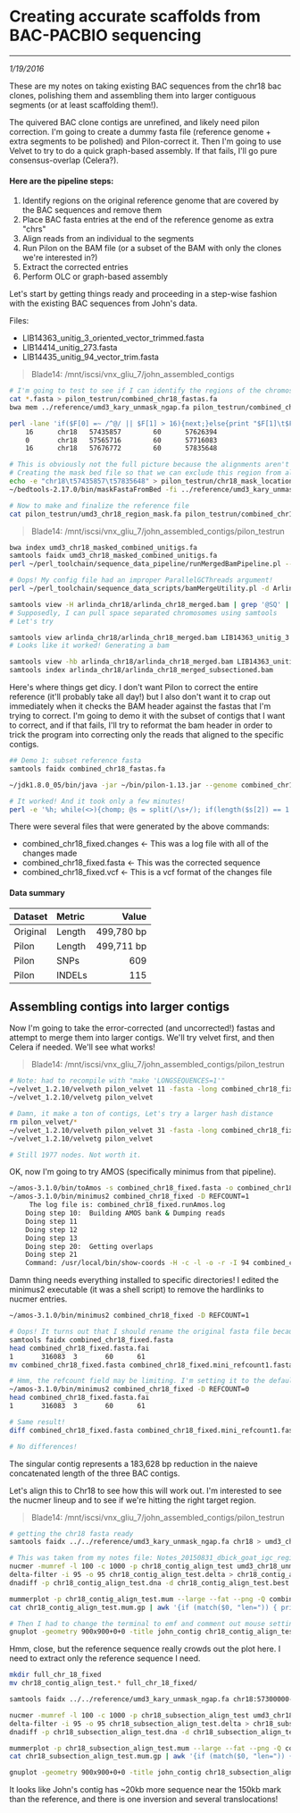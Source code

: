 # Creating accurate scaffolds from BAC-PACBIO sequencing
---
*1/19/2016*

These are my notes on taking existing BAC sequences from the chr18 bac clones, polishing them and assembling them into larger contiguous segments (or at least scaffolding them!).

The quivered BAC clone contigs are unrefined, and likely need pilon correction. I'm going to create a dummy fasta file (reference genome + extra segments to be polished) and Pilon-correct it. Then I'm going to use Velvet to try to do a quick graph-based assembly. If that fails, I'll go pure consensus-overlap (Celera?).

#### Here are the pipeline steps:
1. Identify regions on the original reference genome that are covered by the BAC sequences and remove them
2. Place BAC fasta entries at the end of the reference genome as extra "chrs"
3. Align reads from an individual to the segments
4. Run Pilon on the BAM file (or a subset of the BAM with only the clones we're interested in?)
5. Extract the corrected entries
6. Perform OLC or graph-based assembly

Let's start by getting things ready and proceeding in a step-wise fashion with the existing BAC sequences from John's data.

Files:
* LIB14363_unitig_3_oriented_vector_trimmed.fasta  
* LIB14414_unitig_273.fasta  
* LIB14435_unitig_94_vector_trim.fasta

> Blade14: /mnt/iscsi/vnx_gliu_7/john_assembled_contigs

```bash
# I'm going to test to see if I can identify the regions of the chromosome that need to be removed from a simple alignment
cat *.fasta > pilon_testrun/combined_chr18_fastas.fa
bwa mem ../reference/umd3_kary_unmask_ngap.fa pilon_testrun/combined_chr18_fastas.fa > pilon_testrun/combined_chr18_fastas.sam

perl -lane 'if($F[0] =~ /^@/ || $F[1] > 16){next;}else{print "$F[1]\t$F[2]\t$F[3]\t$F[4]\t" . (length($F[9]) + $F[3]);}' < pilon_testrun/combined_chr18_fastas.sam
	16      chr18   57435857        60      57626394
	0       chr18   57565716        60      57716083
	16      chr18   57676772        60      57835648

# This is obviously not the full picture because the alignments aren't complete, but it's a good start!
# Creating the mask bed file so that we can exclude this region from alignment
echo -e "chr18\t57435857\t57835648" > pilon_testrun/chr18_mask_location.bed
~/bedtools-2.17.0/bin/maskFastaFromBed -fi ../reference/umd3_kary_unmask_ngap.fa -bed pilon_testrun/chr18_mask_location.bed -fo pilon_testrun/umd3_chr18_region_mask.fa

# Now to make and finalize the reference file
cat pilon_testrun/umd3_chr18_region_mask.fa pilon_testrun/combined_chr18_fastas.fa > pilon_testrun/umd3_chr18_masked_combined_unitigs.fa
```

> Blade14: /mnt/iscsi/vnx_gliu_7/john_assembled_contigs/pilon_testrun

```bash
bwa index umd3_chr18_masked_combined_unitigs.fa
samtools faidx umd3_chr18_masked_combined_unitigs.fa
perl ~/perl_toolchain/sequence_data_pipeline/runMergedBamPipeline.pl --fastqs ../Arlinda-Chief.10x.spreadsheet.tab --reference umd3_chr18_masked_combined_unitigs.fa --config test_pipeline.cnfg --threads 15 --output arlinda_chr18

# Oops! My config file had an improper ParallelGCThreads argument!
perl ~/perl_toolchain/sequence_data_scripts/bamMergeUtility.pl -d Arlinda-Chief -o arlinda_chr18_merged.bam -n 10

samtools view -H arlinda_chr18/arlinda_chr18_merged.bam | grep '@SQ' | tail
# Supposedly, I can pull space separated chromosomes using samtools
# Let's try

samtools view arlinda_chr18/arlinda_chr18_merged.bam LIB14363_unitig_3 LIB14414_unitig_273 LIB14435_unitig_94 | tail
# Looks like it worked! Generating a bam

samtools view -hb arlinda_chr18/arlinda_chr18_merged.bam LIB14363_unitig_3 LIB14414_unitig_273 LIB14435_unitig_94 > arlinda_chr18/arlinda_chr18_merged_subsectioned.bam
samtools index arlinda_chr18/arlinda_chr18_merged_subsectioned.bam
```

Here's where things get dicy. I don't want Pilon to correct the entire reference (it'll probably take all day!) but I also don't want it to crap out immediately when it checks the BAM header against the fastas that I'm trying to correct. I'm going to demo it with the subset of contigs that I want to correct, and if that fails, I'll try to reformat the bam header in order to trick the program into correcting only the reads that aligned to the specific contigs.

```bash
## Demo 1: subset reference fasta
samtools faidx combined_chr18_fastas.fa

~/jdk1.8.0_05/bin/java -jar ~/bin/pilon-1.13.jar --genome combined_chr18_fastas.fa --frags arlinda_chr18/arlinda_chr18_merged_subsectioned.bam --output combined_chr18_fixed --changes --vcf --diploid

# It worked! And it took only a few minutes!
perl -e '%h; while(<>){chomp; @s = split(/\s+/); if(length($s[2]) == 1 && length($s[3]) == 1 && $s[2] ne "\." && $s[3] ne "\."){$h{"SNP"} += 1;}else{ $h{"INDEL"} += 1;}} print "SNP\t" . $h{"SNP"} . "\n"; print "INDEL\t" . $h{"INDEL"} . "\n"; print "\n";' < combined_chr18_fixed.changes
```

There were several files that were generated by the above commands:
* combined_chr18_fixed.changes  <- This was a log file with all of the changes made
* combined_chr18_fixed.fasta    <- This was the corrected sequence
* combined_chr18_fixed.vcf      <- This is a vcf format of the changes file

#### Data summary

| Dataset | Metric | Value |
| :--- | :--- | ---: |
Original | Length | 499,780 bp
Pilon | Length | 499,711 bp 
Pilon | SNPs | 609
Pilon | INDELs | 115

## Assembling contigs into larger contigs

Now I'm going to take the error-corrected (and uncorrected!) fastas and attempt to merge them into larger contigs. We'll try velvet first, and then Celera if needed. We'll see what works!

> Blade14: /mnt/iscsi/vnx_gliu_7/john_assembled_contigs/pilon_testrun

```bash
# Note: had to recompile with "make 'LONGSEQUENCES=1'"
~/velvet_1.2.10/velveth pilon_velvet 11 -fasta -long combined_chr18_fixed.fasta
~/velvet_1.2.10/velvetg pilon_velvet

# Damn, it make a ton of contigs, Let's try a larger hash distance
rm pilon_velvet/*
~/velvet_1.2.10/velveth pilon_velvet 31 -fasta -long combined_chr18_fixed.fasta
~/velvet_1.2.10/velvetg pilon_velvet

# Still 1977 nodes. Not worth it.
```

OK, now I'm going to try AMOS (specifically minimus from that pipeline).

```bash
~/amos-3.1.0/bin/toAmos -s combined_chr18_fixed.fasta -o combined_chr18_fixed.afg
~/amos-3.1.0/bin/minimus2 combined_chr18_fixed -D REFCOUNT=1
	 The log file is: combined_chr18_fixed.runAmos.log
	Doing step 10:  Building AMOS bank & Dumping reads
	Doing step 11
	Doing step 12
	Doing step 13
	Doing step 20:  Getting overlaps
	Doing step 21
	Command: /usr/local/bin/show-coords -H -c -l -o -r -I 94 combined_chr18_fixed.delta | /home/dbickhart/amos-3.1.0/bin/nucmerAnnotate | egrep 'BEGIN|END|CONTAIN|IDENTITY' > combined_chr18_fixed.coords  exited with status: 1
```

Damn thing needs everything installed to specific directories! I edited the minimus2 executable (it was a shell script) to remove the hardlinks to nucmer entries.

```bash
~/amos-3.1.0/bin/minimus2 combined_chr18_fixed -D REFCOUNT=1

# Oops! It turns out that I should rename the original fasta file because it is overwritten by minimus2!
samtools faidx combined_chr18_fixed.fasta
head combined_chr18_fixed.fasta.fai
1       316083  3       60      61
mv combined_chr18_fixed.fasta combined_chr18_fixed.mini_refcount1.fasta

# Hmm, the refcount field may be limiting. I'm setting it to the default to do an all-vs-all alignment
~/amos-3.1.0/bin/minimus2 combined_chr18_fixed -D REFCOUNT=0
head combined_chr18_fixed.fasta.fai
1       316083  3       60      61

# Same result!
diff combined_chr18_fixed.fasta combined_chr18_fixed.mini_refcount1.fasta

# No differences!
```

The singular contig represents a 183,628 bp reduction in the naieve concatenated length of the three BAC contigs. 

Let's align this to Chr18 to see how this will work out. I'm interested to see the nucmer lineup and to see if we're hitting the right target region.

> Blade14: /mnt/iscsi/vnx_gliu_7/john_assembled_contigs/pilon_testrun

```bash
# getting the chr18 fasta ready
samtools faidx ../../reference/umd3_kary_unmask_ngap.fa chr18 > umd3_chr18_unmasked.fa

# This was taken from my notes file: Notes_20150831_dbick_goat_igc_region_annotation_scaffolding.md
nucmer -mumref -l 100 -c 1000 -p chr18_contig_align_test umd3_chr18_unmasked.fa combined_chr18_fixed.fasta
delta-filter -i 95 -o 95 chr18_contig_align_test.delta > chr18_contig_align_test.best.delta
dnadiff -p chr18_contig_align_test.dna -d chr18_contig_align_test.best.delta

mummerplot -p chr18_contig_align_test.mum --large --fat --png -Q combined_chr18_fixed.fasta chr18_contig_align_test.dna.1delta
cat chr18_contig_align_test.mum.gp | awk '{if (match($0, "len=")) { print substr($1, 1, index($1, "_")-1)"\" "$2" "$3} else print $0}'  > chr18_contig_align_test.mum.fixed.gp

# Then I had to change the terminal to emf and comment out mouse settings
gnuplot -geometry 900x900+0+0 -title john_contig chr18_contig_align_test.mum.fixed.gp
```

Hmm, close, but the reference sequence really crowds out the plot here. I need to extract only the reference sequence I need.

```bash
mkdir full_chr_18_fixed
mv chr18_contig_align_test.* full_chr_18_fixed/

samtools faidx ../../reference/umd3_kary_unmask_ngap.fa chr18:57300000-58000000 > umd3_chr18_573_580_unmasked.fa

nucmer -mumref -l 100 -c 1000 -p chr18_subsection_align_test umd3_chr18_573_580_unmasked.fa combined_chr18_fixed.fasta
delta-filter -i 95 -o 95 chr18_subsection_align_test.delta > chr18_subsection_align_test.best.delta
dnadiff -p chr18_subsection_align_test.dna -d chr18_subsection_align_test.best.delta

mummerplot -p chr18_subsection_align_test.mum --large --fat --png -Q combined_chr18_fixed.fasta chr18_subsection_align_test.dna.1delta
cat chr18_subsection_align_test.mum.gp | awk '{if (match($0, "len=")) { print substr($1, 1, index($1, "_")-1)"\" "$2" "$3} else print $0}' > chr18_subsection_align_test.mum.fixed.gp

gnuplot -geometry 900x900+0+0 -title john_contig chr18_subsection_align_test.mum.fixed.gp
```

It looks like John's contig has ~20kb more sequence near the 150kb mark than the reference, and there is one inversion and several translocations!